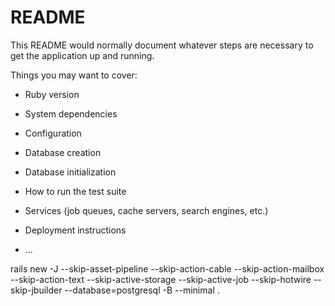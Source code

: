 # README

This README would normally document whatever steps are necessary to get the
application up and running.

Things you may want to cover:

* Ruby version

* System dependencies

* Configuration

* Database creation

* Database initialization

* How to run the test suite

* Services (job queues, cache servers, search engines, etc.)

* Deployment instructions

* ...


rails new -J --skip-asset-pipeline --skip-action-cable --skip-action-mailbox --skip-action-text --skip-active-storage --skip-active-job --skip-hotwire --skip-jbuilder --database=postgresql -B --minimal .